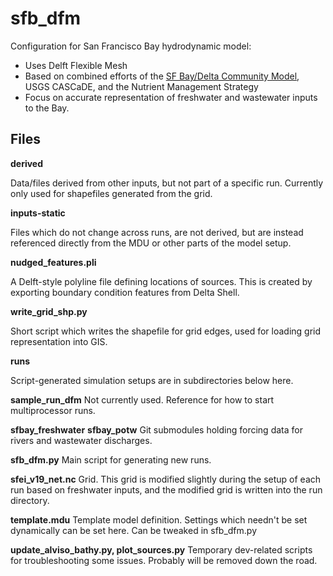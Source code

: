 # sfb_dfm

Configuration for San Francisco Bay hydrodynamic model:
 * Uses Delft Flexible Mesh
 * Based on combined efforts of the [SF Bay/Delta Community Model](http://www.d3d-baydelta.org/), USGS CASCaDE, and the Nutrient Management Strategy
 * Focus on accurate representation of freshwater and wastewater inputs to the Bay.

## Files

**derived**

  Data/files derived from other inputs, but not part of a specific run.
  Currently only used for shapefiles generated from the grid.
  
**inputs-static**

  Files which do not change across runs, are not derived, but are instead
  referenced directly from the MDU or other parts of the model setup.
  
**nudged_features.pli**

  A Delft-style polyline file defining locations of sources.  This is created
  by exporting boundary condition features from Delta Shell.
  
**write_grid_shp.py**

  Short script which writes the shapefile for grid edges, used for loading
  grid representation into GIS.
  
**runs**

  Script-generated simulation setups are in subdirectories below here.
  
**sample_run_dfm**
  Not currently used.  Reference for how to start multiprocessor runs.
  
**sfbay_freshwater**
**sfbay_potw**
  Git submodules holding forcing data for rivers and wastewater discharges.
  
**sfb_dfm.py**
  Main script for generating new runs.
  
**sfei_v19_net.nc**
  Grid.  This grid is modified slightly during the setup of each run based
  on freshwater inputs, and the modified grid is written into the run directory.
  
**template.mdu**
  Template model definition.  Settings which needn't be set dynamically can
  be set here.  Can be tweaked in sfb_dfm.py
  
**update_alviso_bathy.py, plot_sources.py**
  Temporary dev-related scripts for troubleshooting some issues.  Probably
  will be removed down the road.
